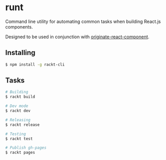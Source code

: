 # runt

Command line utility for automating common tasks when building React.js components.

Designed to be used in conjunction with [originate-react-component](https://github.com/knomedia/originate-react-component).

## Installing

```bash
$ npm install -g rackt-cli
```

## Tasks

```bash
# Building
$ rackt build

# Dev mode
$ rackt dev

# Releasing
$ rackt release

# Testing
$ rackt test

# Publish gh-pages
$ rackt pages
```
